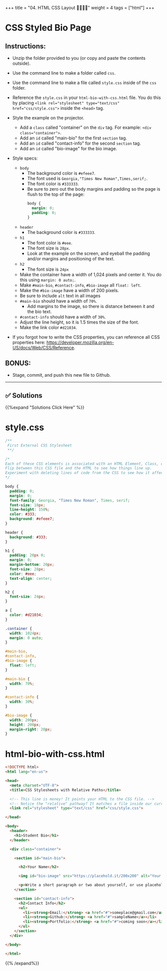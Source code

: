 +++
title = "04.  HTML CSS Layout 👩‍🎓👨‍🎓"
weight = 4
tags = ["html"] 
+++

# CSS Styled Bio Page

## Instructions:

* Unzip the folder provided to you (or copy and paste the contents outside).
* Use the command line to make a folder called `css`.
* Use the command line to make a file called `style.css` inside of the `css` folder.
* Reference the `style.css` in your `html-bio-with-css.html` file. You do this by placing `<link rel="stylesheet" type="text/css" href="css/style.css">` inside the `<head>` tag.
* Style the example on the projector.
  * Add a `class` called "container" on the `div` tag. For example: `<div class="container">`.
  * Add an `id` called "main-bio" for the first `section` tag.
  * Add an `id` called "contact-info" for the second `section` tag.
  * Add an `id` called "bio-image" for the bio image.
* Style specs:
  * `body`
    * The background color is `#efeee7`.
    * The font used is `Georgia,"Times New Roman",Times,serif;`.
    * The font color is `#333333`.
    * Be sure to zero out the body margins and padding so the page is flush to the top of the page:
      ```css
      body {
        margin: 0;
        padding: 0;
      }
      ```
  * `header`
    * The background color is `#333333`.
  * `h1`
    * The font color is `#eee`.
    * The font size is `28px`.
    * Look at the example on the screen, and eyeball the padding and/or margins and positioning of the text.
  * `h2`
    * The font size is `24px`
  * Make the container have a width of 1,024 pixels and center it. You do this using `margin: 0 auto;`.
  * Make `#main-bio`, `#contact-info`, `#bio-image` all `float: left`.
  * Make the `#bio-image` have a width of 200 pixels.
  * Be sure to include `alt` text in all images
  * `#main-bio` should have a width of `70%`.
    * Add margins to the image, so there is distance between it and the bio text.
  * `#contact-info` should have a width of `30%`.
  * Adjust the line height, so it is 1.5 times the size of the font.
  * Make the link color `#d21034`.

* If you forgot how to write the CSS properties, you can reference all CSS properties here: <https://developer.mozilla.org/en-US/docs/Web/CSS/Reference>.

## BONUS:

  * Stage, commit, and push this new file to Github.

---

## ✅ Solutions 
{{%expand "Solutions Click Here" %}}

# style.css
```css
/**
 First External CSS Stylesheet
 **/

/*
Each of these CSS elements is associated with an HTML Element, Class, or ID.
Flip between this CSS file and the HTML to see how things line up.
Experiment with deleting lines of code from the CSS to see how it affects the webpage when you refresh in the browser.
*/

body {
  padding: 0;
  margin: 0;
  font-family: Georgia, "Times New Roman", Times, serif;
  font-size: 18px;
  line-height: 150%;
  color: #333;
  background: #efeee7;
}

header {
  background: #333;
}

h1 {
  padding: 20px 0;
  margin: 0;
  margin-bottom: 20px;
  font-size: 28px;
  color: #eee;
  text-align: center;
}

h2 {
  font-size: 24px;
}

a {
  color: #d21034;
}

.container {
  width: 1024px;
  margin: 0 auto;
}

#main-bio,
#contact-info,
#bio-image {
  float: left;
}

#main-bio {
  width: 70%;
}

#contact-info {
  width: 30%;
}

#bio-image {
  width: 200px;
  height: 200px;
  margin-right: 20px;
}

```

# html-bio-with-css.html
```html
<!DOCTYPE html>
<html lang="en-us">

<head>
  <meta charset="UTF-8">
  <title>CSS Stylesheets with Relative Paths</title>

  <!-- This line is money! It points your HTML to the CSS file. -->
  <!-- Notice the "relative" pathway? It matches a file inside our current directory's "assets" folder. Open it to see our style rules. -->
  <link rel="stylesheet" type="text/css" href="css/style.css">

</head>

<body>
  <header>
    <h1>Student Bio</h1>
  </header>

  <div class="container">

    <section id="main-bio">

      <h2>Your Name</h2>

      <img id="bio-image" src="https://placehold.it/200x200" alt="Your Name">

      <p>Write a short paragraph or two about yourself, or use placeholder text from <a href="http://www.lipsum.com/">www.lipsum.com</a></p>
    </section>

    <section id="contact-info">
      <h2>Contact Info</h2>
      <ul>
        <li><strong>Email:</strong> <a href="#">someplace@gmail.com</a></li>
        <li><strong>Github:</strong> <a href="#">sampleName</a></li>
        <li><strong>Portfolio:</strong> <a href="#">coming soon</a></li>
      </ul>
    </section>
  </div>

</body>

</html>
```




{{% /expand%}}
